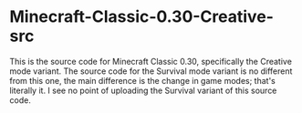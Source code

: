 # Minecraft-Classic-0.30-Creative-src
This is the source code for Minecraft Classic 0.30, specifically the Creative mode variant. The source code for the Survival mode variant is no different from this one, the main difference is the change in game modes; that's literally it. I see no point of uploading the Survival variant of this source code.
